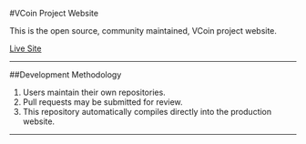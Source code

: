 #VCoin Project Website

This is the open source, community maintained, VCoin project website.

[Live Site](https://vcoin-project.github.io)

---

##Development Methodology

1. Users maintain their own repositories.
2. Pull requests may be submitted for review.
3. This repository automatically compiles directly into the production website.

---

